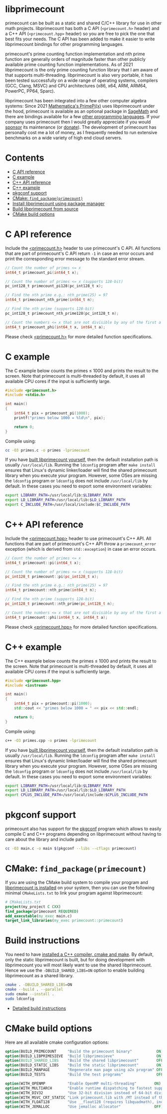 # libprimecount

primecount can be built as a static and shared C/C++ library for use in other
math projects. libprimecount has both a C API (```<primecount.h>``` header) and
a C++ API (```<primecount.hpp>``` header) so you are free to pick the one that
best fits your needs. The C API has been added to make it easier to write
libprimecount bindings for other programming languages.

primecount's prime counting function implementation and nth prime function are
generally orders of magnitude faster than other publicly available prime counting
function implementations. As of 2021 libprimecount is the only prime counting
function library that I am aware of that supports multi-threading. libprimecount
is also very portable, it has been tested successfully on a wide range of
operating systems, compilers (GCC, Clang, MSVC) and CPU architectures (x86, x64,
ARM, ARM64, PowerPC, PP64, Sparc).

libprimecount has been integrated into a few other computer algebra systems:
Since 2021
[Mathematica's PrimePi(x)](https://reference.wolfram.com/language/ref/PrimePi.html)
uses libprimecount under the hood, primecount is available as an
optional package in
[SageMath](https://doc.sagemath.org/html/en/reference/spkg/primecount.html) and
there are bindings available for a few
[other programming languages](https://github.com/kimwalisch/primecount#bindings-for-other-languages).
If your company uses primecount then I would greatly appreciate if you would
[sponsor](https://github.com/sponsors/kimwalisch) its maintenance (or
[donate](https://github.com/sponsors/kimwalisch?frequency=one-time&sponsor=kimwalisch)).
The development of primecount has personally cost me a lot of money, as I
frequently needed to run extensive benchmarks on a wide variety of high end
cloud servers.

# Contents

* [C API reference](#c-api-reference)
* [C example](#c-example)
* [C++ API reference](#c-api-reference-1)
* [C++ example](#c-example-1)
* [pkgconf support](#pkgconf-support)
* [CMake: `find_package(primecount)`](#cmake-find_packageprimecount)
* [Install libprimecount using package manager](https://github.com/kimwalisch/primecount#installation)
* [Build libprimecount from source](#build-instructions)
* [CMake build options](#cmake-build-options)

# C API reference

Include the [<primecount.h>](https://github.com/kimwalisch/primecount/blob/master/include/primecount.h)
header to use primecount's C API. All functions that are part of primecount's C API return ```-1```
in case an error occurs and print the corresponding error message to the standard error stream.

```C
// Count the number of primes <= x
int64_t primecount_pi(int64_t x);

// Count the number of primes <= x (supports 128-bit)
pc_int128_t primecount_pi128(pc_int128_t x);

// Find the nth prime e.g.: nth_prime(25) = 97
int64_t primecount_nth_prime(int64_t n);

// Find the nth prime (supports 128-bit)
pc_int128_t primecount_nth_prime128(pc_int128_t n);

// Count the numbers <= x that are not divisible by any of the first a primes
int64_t primecount_phi(int64_t x, int64_t a);
```

Please check [<primecount.h>](https://github.com/kimwalisch/primecount/blob/master/include/primecount.h)
for more detailed function specifications.

# C example

The C example below counts the primes ≤ 1000 and prints the result to the screen.
Note that primecount is multi-threaded by default, it uses all available CPU
cores if the input is sufficiently large.

```C
#include <primecount.h>
#include <stdio.h>

int main()
{
    int64_t pix = primecount_pi(1000);
    printf("primes below 1000 = %ld\n", pix);

    return 0;
}
```

Compile using:

```sh
cc -O3 primes.c -o primes -lprimecount
```

If you have [built libprimecount yourself](#Build-instructions),
then the default installation path is usually ```/usr/local/lib```. Running
the ```ldconfig``` program after ```make install``` ensures that Linux's dynamic
linker/loader will find the shared primecount library when you execute your program.
However, some OSes are missing the ```ldconfig``` program or ```ldconfig``` does
not include ```/usr/local/lib``` by default. In these cases you need to export
some environment variables:

```sh
export LIBRARY_PATH=/usr/local/lib:$LIBRARY_PATH
export LD_LIBRARY_PATH=/usr/local/lib:$LD_LIBRARY_PATH
export C_INCLUDE_PATH=/usr/local/include:$C_INCLUDE_PATH
```

# C++ API reference

Include the [<primecount.hpp>](https://github.com/kimwalisch/primecount/blob/master/include/primecount.hpp)
header to use primecount's C++ API. All functions that are part of primecount's C++ API throw a
```primecount_error``` exception (which is derived from ```std::exception```) in case an error occurs.

```C++
// Count the number of primes <= x
int64_t primecount::pi(int64_t x);

// Count the number of primes <= x (supports 128-bit)
pc_int128_t primecount::pi(pc_int128_t x);

// Find the nth prime e.g.: nth_prime(25) = 97
int64_t primecount::nth_prime(int64_t n);

// Find the nth prime (supports 128-bit)
pc_int128_t primecount::nth_prime(pc_int128_t n);

// Count the numbers <= x that are not divisible by any of the first a primes
int64_t primecount::phi(int64_t x, int64_t a);
```

Please check [<primecount.hpp>](https://github.com/kimwalisch/primecount/blob/master/include/primecount.hpp)
for more detailed function specifications.

# C++ example

The C++ example below counts the primes ≤ 1000 and prints the result to the screen.
Note that primecount is multi-threaded by default, it uses all available CPU
cores if the input is sufficiently large.

```C++
#include <primecount.hpp>
#include <iostream>

int main()
{
    int64_t pix = primecount::pi(1000);
    std::cout << "primes below 1000 = " << pix << std::endl;

    return 0;
}
```

Compile using:

```sh
c++ -O3 primes.cpp -o primes -lprimecount
```

If you have [built libprimecount yourself](#Build-instructions),
then the default installation path is usually ```/usr/local/lib```. Running
the ```ldconfig``` program after ```make install``` ensures that Linux's dynamic
linker/loader will find the shared primecount library when you execute your program.
However, some OSes are missing the ```ldconfig``` program or ```ldconfig``` does
not include ```/usr/local/lib``` by default. In these cases you need to export
some environment variables:

```sh
export LIBRARY_PATH=/usr/local/lib:$LIBRARY_PATH
export LD_LIBRARY_PATH=/usr/local/lib:$LD_LIBRARY_PATH
export CPLUS_INCLUDE_PATH=/usr/local/include:$CPLUS_INCLUDE_PATH
```

# pkgconf support

primecount also has support for the
[pkgconf](https://github.com/pkgconf/pkgconf) program which
allows to easily compile C and C++ programs depending on libprimecount
without having to care about the library and include paths:

```sh
cc -O3 main.c -o main $(pkgconf --libs --cflags primecount)
```

# CMake: `find_package(primecount)`

If you are using the CMake build system to compile your program and
[libprimecount is installed](https://github.com/kimwalisch/primecount#installation) on your
system, then you can use the following minimal ```CMakeLists.txt``` to link your
program against libprimecount:

```CMake
# CMakeLists.txt
project(my_project C CXX)
find_package(primecount REQUIRED)
add_executable(my_exec main.c)
target_link_libraries(my_exec primecount::primecount)
```

# Build instructions

You need to have [installed a C++ compiler, cmake and make](BUILD.md#prerequisites). By default,
only the static libprimecount is built, but for doing development with libprimecount you will
most likely want to use the shared libprimecount. Hence we use the ```-DBUILD_SHARED_LIBS=ON```
option to enable building libprimecount as a shared library.

```sh
cmake . -DBUILD_SHARED_LIBS=ON
cmake --build . --parallel
sudo cmake --install .
sudo ldconfig
```

* [Detailed build instructions](BUILD.md#primecount-build-instructions)

# CMake build options

Here are all available cmake configuration options:

```CMake
option(BUILD_PRIMECOUNT     "Build the primecount binary"           ON)
option(BUILD_LIBPRIMESIEVE  "Build libprimesieve"                   ON)
option(BUILD_SHARED_LIBS    "Build the shared libprimecount"        OFF)
option(BUILD_STATIC_LIBS    "Build the static libprimecount"        ON)
option(BUILD_MANPAGE        "Regenerate man page using a2x program" OFF)
option(BUILD_TESTS          "Build the test programs"               OFF)

option(WITH_OPENMP          "Enable OpenMP multi-threading"        ON)
option(WITH_MULTIARCH       "Enable runtime dispatching to fastest supported CPU instruction set" ON)
option(WITH_DIV32           "Use 32-bit division instead of 64-bit division whenever possible" OFF)
option(WITH_MSVC_CRT_STATIC "Link primecount.lib with /MT instead of the default /MD" OFF)
option(WITH_FLOAT128        "Use __float128 (requires libquadmath), increases precision of Li(x) & RiemannR" OFF)
option(WITH_JEMALLOC        "Use jemalloc allocator"               OFF)
```
